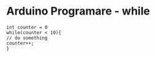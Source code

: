 <h1>Arduino Programare - while</h1>

```
int counter = 0
while(counter < 10){
// do something 
counter++;
}
```